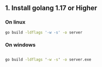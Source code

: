 ## 1. Install golang 1.17 or Higher

### On linux

```bash
go build -ldflags '-w -s' -o server
```

### On windows

```cmd

go build -ldflags '-w -s' -o server.exe
```
